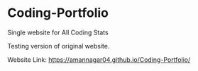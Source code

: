 # Coding-Portfolio
Single website for All Coding Stats

Testing version of original website.

Website Link:
https://amannagar04.github.io/Coding-Portfolio/
